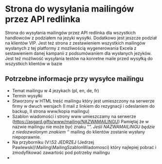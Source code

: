 # Strona do wysyłania mailingów przez API redlinka

 Strona do wysyłania mailingów przez API redlinka dla wszystkich handlowców z podziałem na jezyki wysyłki. Dodatkowo jest jeszcze podział na klientów VIP.
 Jest też strona z zestawieniem wszystkich mailingów wysłanych z tej platformy z mozliwością wygenerowania Excela z sestawieniem danej kampanii z podsumówaniem 
 dla wysłanych jezyków.
 Jest też możliwość wysyłania testów na konretne maile przed wysyłką do wszystkich klientów w bazie

## Potrzebne informacje przy wysyłce mailingu
  * Temat mailingu w 4 jezykach (pl, en, de, fr)
  * Termin wysyłki
  * Stworzony w HTML treść mailingu który jest umieszczony na serwerze firmy w dwuch wersjach (I mail z linkiem do rezygnacji i odeslaniem do backup,
    II strona www/kopia mailingu)    
  * Szablon wiadomości i strony www umieszczamy na serwerze (https://asgard.gifts/www/mailing/NAZWAMAILINGU) Pamiętaj że w nazwie mailingu nie może być znaku "_".
    Jeśli NAZWAMAILINGU będzie z niedozwolonym znakiem '_' mailing do klientów zostanie wysłany niepoprawnie.
  * Na przyborniku (V:\52 JEDRZEJ (Jedrzej Pawlewski)\Mailing\MailingSzablonWiadomosci) który najlepiej pobrać i zmodyfikować zawartośc pod potrzeby mailingu
  * 
